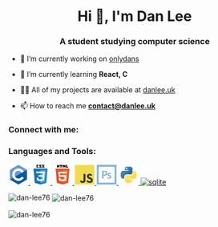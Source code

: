 <h1 align="center">Hi 👋, I'm Dan Lee</h1>
<h3 align="center">A student studying computer science</h3>

- 🔭 I’m currently working on [onlydans](onlydans.danlee.uk)

- 🌱 I’m currently learning **React, C**

- 👨‍💻 All of my projects are available at [danlee.uk](danlee.uk)

- 📫 How to reach me **contact@danlee.uk**

<h3 align="left">Connect with me:</h3>
<p align="left">
</p>

<h3 align="left">Languages and Tools:</h3>
<p align="left"> <a href="https://www.cprogramming.com/" target="_blank" rel="noreferrer"> <img src="https://raw.githubusercontent.com/devicons/devicon/master/icons/c/c-original.svg" alt="c" width="40" height="40"/> </a> <a href="https://www.w3schools.com/css/" target="_blank" rel="noreferrer"> <img src="https://raw.githubusercontent.com/devicons/devicon/master/icons/css3/css3-original-wordmark.svg" alt="css3" width="40" height="40"/> </a> <a href="https://www.w3.org/html/" target="_blank" rel="noreferrer"> <img src="https://raw.githubusercontent.com/devicons/devicon/master/icons/html5/html5-original-wordmark.svg" alt="html5" width="40" height="40"/> </a> <a href="https://developer.mozilla.org/en-US/docs/Web/JavaScript" target="_blank" rel="noreferrer"> <img src="https://raw.githubusercontent.com/devicons/devicon/master/icons/javascript/javascript-original.svg" alt="javascript" width="40" height="40"/> </a> <a href="https://www.photoshop.com/en" target="_blank" rel="noreferrer"> <img src="https://raw.githubusercontent.com/devicons/devicon/master/icons/photoshop/photoshop-line.svg" alt="photoshop" width="40" height="40"/> </a> <a href="https://www.python.org" target="_blank" rel="noreferrer"> <img src="https://raw.githubusercontent.com/devicons/devicon/master/icons/python/python-original.svg" alt="python" width="40" height="40"/> </a> <a href="https://www.sqlite.org/" target="_blank" rel="noreferrer"> <img src="https://www.vectorlogo.zone/logos/sqlite/sqlite-icon.svg" alt="sqlite" width="40" height="40"/> </a> </p>

<p><img align="left" src="https://github-readme-stats.vercel.app/api/top-langs?username=dan-lee76&show_icons=true&locale=en&layout=compact" alt="dan-lee76" /></p>

<p>&nbsp;<img align="center" src="https://github-readme-stats.vercel.app/api?username=dan-lee76&show_icons=true&locale=en" alt="dan-lee76" /></p>

<p><img align="center" src="https://github-readme-streak-stats.herokuapp.com/?user=dan-lee76&" alt="dan-lee76" /></p>
